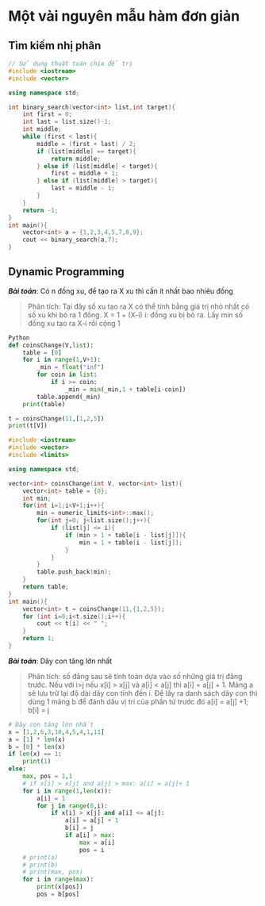 # Một vài nguyên mẫu hàm đơn giản

## Tìm kiếm nhị phân

```C++
// Sử dụng thuật toán chia để trị
#include <iostream>
#include <vector>

using namespace std;

int binary_search(vector<int> list,int target){
    int first = 0;
    int last = list.size()-1;
    int middle;
    while (first < last){
        middle = (first + last) / 2;
        if (list[middle] == target){
            return middle;
        } else if (list[middle] < target){
            first = middle + 1;
        } else if (list[middle] > target){
            last = middle - 1;
        }
    }
    return -1;
}
int main(){
    vector<int> a = {1,2,3,4,5,7,8,9};
    cout << binary_search(a,7);
}
```

## Dynamic Programming

***Bài toán***: Có n đồng xu, để tạo ra X xu thì cần ít nhất bao nhiêu đồng
> Phân tích: Tại đây số xu tạo ra X có thể tính bằng giá trị nhỏ nhất có số xu khi bỏ ra 1 đồng. X = 1 + (X-i) i: đồng xu bị bỏ ra. Lấy min số đồng xu tạo ra X-i rồi cộng 1
```python
Python
def coinsChange(V,list):
    table = [0]
    for i in range(1,V+1):
        _min = float("inf")
        for coin in list:
            if i >= coin:
                _min = min(_min,1 + table[i-coin])
        table.append(_min)
    print(table)

t = coinsChange(11,[1,2,5])
print(t[V])
```

```C++
#include <iostream>
#include <vector>
#include <limits>

using namespace std;

vector<int> coinsChange(int V, vector<int> list){
    vector<int> table = {0};
    int min;
    for(int i=1;i<V+1;i++){
        min = numeric_limits<int>::max();
        for(int j=0; j<list.size();j++){
            if (list[j] <= i){
                if (min > 1 + table[i - list[j]]){
                    min = 1 + table[i - list[j]];
                }
            }
        }
        table.push_back(min);
    }
    return table;
}
int main(){
    vector<int> t = coinsChange(11,{1,2,5});
    for (int i=0;i<t.size();i++){
        cout << t[i] << " ";
    }
    return 1;
}

```

***Bài toán***: Dãy con tăng lớn nhất
> Phân tích: số đằng sau sẽ tính toán dựa vào số những giá trị đằng trước. Nếu với i>j nếu x[i] > x[j] và a[i] < a[j] thì a[i] = a[j] + 1. Mảng a sẽ lưu trữ lại độ dài dãy con tính đến i. Để lấy ra danh sách dãy con thì dùng 1 mảng b để đánh dấu vị trí của phần tử trước đó a[i] = a[j] +1; b[i] = j

```Python
# Dãy con tăng lớn nhất
x = [1,2,6,3,10,4,5,4,1,11]
a = [1] * len(x)
b = [0] * len(x)
if len(x) == 1:
    print(1)
else:
    max, pos = 1,1
    # if x[i] > x[j] and a[j] > max: a[i] = a[j]+ 1
    for i in range(1,len(x)):
        a[i] = 1
        for j in range(0,i):
            if x[i] > x[j] and a[i] <= a[j]:
                a[i] = a[j] + 1
                b[i] = j
                if a[i] > max:
                    max = a[i]
                    pos = i
    # print(a)
    # print(b)
    # print(max, pos)
    for i in range(max):
        print(x[pos])
        pos = b[pos]
```